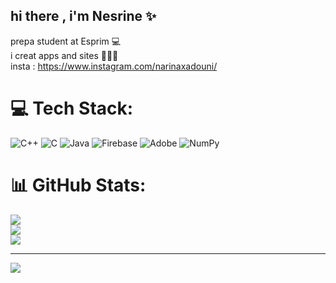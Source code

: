 ## hi there , i'm Nesrine ✨</br>
prepa student at Esprim 💻</br>
i creat apps and sites 👩🏾‍💻</br>
insta : https://www.instagram.com/narinaxadouni/</br>

# 💻 Tech Stack:
![C++](https://img.shields.io/badge/c++-%2300599C.svg?style=for-the-badge&logo=c%2B%2B&logoColor=white) ![C](https://img.shields.io/badge/c-%2300599C.svg?style=for-the-badge&logo=c&logoColor=white) ![Java](https://img.shields.io/badge/java-%23ED8B00.svg?style=for-the-badge&logo=openjdk&logoColor=white) ![Firebase](https://img.shields.io/badge/firebase-a08021?style=for-the-badge&logo=firebase&logoColor=ffcd34) ![Adobe](https://img.shields.io/badge/adobe-%23FF0000.svg?style=for-the-badge&logo=adobe&logoColor=white) ![NumPy](https://img.shields.io/badge/numpy-%23013243.svg?style=for-the-badge&logo=numpy&logoColor=white)
# 📊 GitHub Stats:
![](https://github-readme-stats.vercel.app/api?username=rina-99&theme=dark&hide_border=false&include_all_commits=true&count_private=true)<br/>
![](https://nirzak-streak-stats.vercel.app/?user=rina-99&theme=dark&hide_border=false)<br/>
![](https://github-readme-stats.vercel.app/api/top-langs/?username=rina-99&theme=dark&hide_border=false&include_all_commits=true&count_private=true&layout=compact)

---
[![](https://visitcount.itsvg.in/api?id=rina-99&icon=0&color=0)](https://visitcount.itsvg.in)

<!-- Proudly created with GPRM ( https://gprm.itsvg.in ) -->
